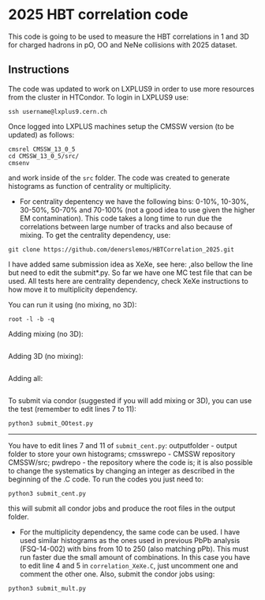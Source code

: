 # 2025 HBT correlation code
This code is going to be used to measure the HBT correlations in 1 and 3D for charged hadrons in pO, OO and NeNe collisions with 2025 dataset.
## Instructions
The code was updated to work on LXPLUS9 in order to use more resources from the cluster in HTCondor. To login in LXPLUS9 use:
```
ssh username@lxplus9.cern.ch
```
Once logged into LXPLUS machines setup the CMSSW version (to be updated) as follows:
```
cmsrel CMSSW_13_0_5
cd CMSSW_13_0_5/src/
cmsenv
```
and work inside of the ```src``` folder.
The code was created to generate histograms as function of centrality or multiplicity.
- For centrality depentency we have the following bins: 0-10%, 10-30%, 30-50%, 50-70% and 70-100% (not a good idea to use given the higher EM contamination). This code takes a long time to run due the correlations between large number of tracks and also because of mixing. To get the centrality dependency, use:
```
git clone https://github.com/denerslemos/HBTCorrelation_2025.git
```
I have added same submission idea as XeXe, see here: ,also bellow the line but need to edit the submit*.py. So far we have one MC test file that can be used. All tests here are centrality dependency, check XeXe instructions to how move it to multiplicity dependency.
 
You can run it using (no mixing, no 3D):
```
root -l -b -q 
```
Adding mixing (no 3D):
```

```
Adding 3D (no mixing):
```
```

Adding all:
```
```
 
To submit via condor (suggested if you will add mixing or 3D), you can use the test (remember to edit lines 7 to 11):
```
python3 submit_OOtest.py
```


__________________________________________________________________________________________________________________________________________________________________

You have to edit lines 7 and 11 of ```submit_cent.py```: outputfolder - output folder to store your own histograms; cmsswrepo - CMSSW repository CMSSW/src; pwdrepo - the repository where the code is; it is also possible to change the systematics by changing an integer as described in the beginning of the .C code.
To run the codes you just need to:
```
python3 submit_cent.py
```
this will submit all condor jobs and produce the root files in the output folder.
- For the multiplicity dependency, the same code can be used. I have used similar histograms as the ones used in previous PbPb analysis (FSQ-14-002) with bins from 10 to 250 (also matching pPb). This must run faster due the small amount of combinations. In this case you have to edit line 4 and 5 in ```correlation_XeXe.C```, just uncomment one and comment the other one.
Also, submit the condor jobs using: 
```
python3 submit_mult.py
```
